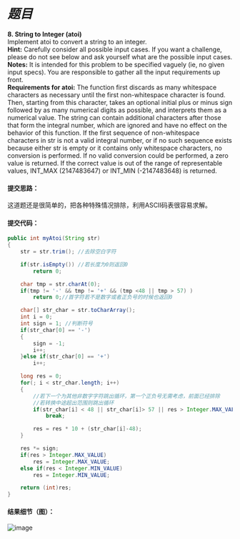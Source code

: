# *题目*
**8. String to Integer (atoi)**  
Implement atoi to convert a string to an integer.  
**Hint:** Carefully consider all possible input cases. If you want a challenge, please do not see below and ask yourself what are the possible input cases.  
**Notes:** It is intended for this problem to be specified vaguely (ie, no given input specs). You are responsible to gather all the input requirements up front.  
**Requirements for atoi:**
The function first discards as many whitespace characters as necessary until the first non-whitespace character is found. Then, starting from this character, takes an optional initial plus or minus sign followed by as many numerical digits as possible, and interprets them as a numerical value.
The string can contain additional characters after those that form the integral number, which are ignored and have no effect on the behavior of this function.
If the first sequence of non-whitespace characters in str is not a valid integral number, or if no such sequence exists because either str is empty or it contains only whitespace characters, no conversion is performed.
 If no valid conversion could be performed, a zero value is returned. If the correct value is out of the range of representable values, INT_MAX (2147483647) or INT_MIN (-2147483648) is returned.
#### 提交思路：
这道题还是很简单的，把各种特殊情况排除，利用ASCII码表很容易求解。

####  提交代码：
```java
public int myAtoi(String str)
{
    str = str.trim(); //去除空白字符

    if(str.isEmpty()) //若长度为0则返回0
        return 0;

    char tmp = str.charAt(0);
    if(tmp != '-' && tmp != '+' && (tmp <48 || tmp > 57) )
        return 0;//首字符若不是数字或者正负号的时候也返回0

    char[] str_char = str.toCharArray();
    int i = 0;
    int sign = 1; //判断符号
    if(str_char[0] == '-')
    {
        sign = -1;
        i++;
    }else if(str_char[0] == '+')
        i++;

    long res = 0;
    for(; i < str_char.length; i++)
    {
        //若下一个为其他非数字字符跳出循环，第一个正负号无需考虑，前面已经排除
        //若转换中途超出范围则跳出循环
        if(str_char[i] < 48 || str_char[i]> 57 || res > Integer.MAX_VALUE)
            break;

        res = res * 10 + (str_char[i]-48);
    }

    res *= sign;
    if(res > Integer.MAX_VALUE)
        res = Integer.MAX_VALUE;
    else if(res < Integer.MIN_VALUE)
        res = Integer.MIN_VALUE;

    return (int)res;
}
```
####  结果细节（图）：
![image](https://github.com/jnuyanfa/YanFa-LeetCode-with-JAVA/blob/master/src/leetcode008_StringToInteger/img/1.png)
